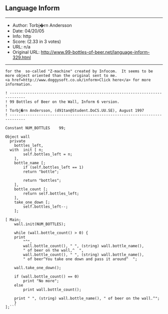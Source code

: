 
## Language Inform ##
---
- Author: Torbj�rn Andersson
- Date: 04/20/05
- Info: http
- Score:  (2.33 in 3 votes)
- URL: n/a
- Original URL: http://www.99-bottles-of-beer.net/language-inform-329.html
---

```Inform 6 is version 6 of a compiler meant for writing adventure games 
for the  so-called "Z-machine" created by Infocom.  It seems to be 
more object oriented than the original sent to me. 
<a href=http://www.doggysoft.co.uk/inform>Click here</a> for more information.

! -----------------------------------------------------------------------------
! 99 Bottles of Beer on the Wall, Inform 6 version.
!
! Torbj�rn Andersson, (d91tan@Student.DoCS.UU.SE), August 1997
! -----------------------------------------------------------------------------

Constant NUM_BOTTLES	99;

Object wall
  private
	bottles_left,
  with	init [ n;
	    self.bottles_left = n;
	],
	bottle_name [;
	    if (self.bottles_left == 1)
		return "bottle";

	    return "bottles";
	],
	bottle_count [;
	    return self.bottles_left;
	],
	take_one_down [;
	    self.bottles_left--;
	];

[ Main;
    wall.init(NUM_BOTTLES);

    while (wall.bottle_count() > 0) {
	print
	    "^",
	    wall.bottle_count(), " ", (string) wall.bottle_name(),
	    " of beer on the wall,^  ",
	    wall.bottle_count(), " ", (string) wall.bottle_name(),
	    " of beer^You take one down and pass it around^  ";

	wall.take_one_down();

	if (wall.bottle_count() == 0)
	    print "No more";
	else
	    print wall.bottle_count();

	print " ", (string) wall.bottle_name(), " of beer on the wall.^";
    }
];```